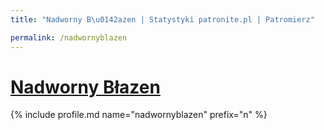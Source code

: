 ```yaml
---
title: "Nadworny B\u0142azen | Statystyki patronite.pl | Patromierz"

permalink: /nadwornyblazen
---
```


# [Nadworny Błazen](https://patronite.pl/nadwornyblazen)

{% include profile.md name="nadwornyblazen" prefix="n" %}
